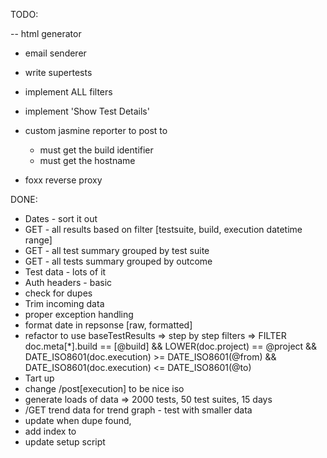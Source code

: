 TODO:

-- html generator
- email senderer

- write supertests
- implement ALL filters
- implement 'Show Test Details'
- custom jasmine reporter to post to
  * must get the build identifier
  * must get the hostname
- foxx reverse proxy  


DONE:
- Dates - sort it out
- GET - all results based on filter [testsuite, build, execution datetime range]
- GET - all test summary grouped by test suite
- GET - all tests summary grouped by outcome
- Test data - lots of it
- Auth headers - basic
- check for dupes
- Trim incoming data
- proper exception handling
- format date in repsonse [raw, formatted]
- refactor to use baseTestResults
=> step by step filters
=> FILTER doc.meta[*].build == [@build] && LOWER(doc.project) == @project && DATE_ISO8601(doc.execution) >= DATE_ISO8601(@from) && DATE_ISO8601(doc.execution) <= DATE_ISO8601(@to)
- Tart up
- change /post[execution] to be nice iso 
- generate loads of data => 2000 tests, 50 test suites, 15 days
- /GET trend data for trend graph - test with smaller data
- update when dupe found,
- add index to
- update setup script